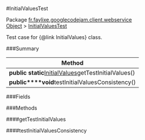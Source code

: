 #InitialValuesTest

Package [fr.faylixe.googlecodejam.client.webservice](nullfr/faylixe/googlecodejam/client/webservice)<br>
[Object]() > [InitialValuesTest]()

Test case for {@link InitialValues} class.

###Summary


| Method |
| --- |
| **public static**[InitialValues]()getTestInitialValues() |
| **public****void**testInitialValuesConsistency() |

###Fields


###Methods

####getTestInitialValues


####testInitialValuesConsistency


